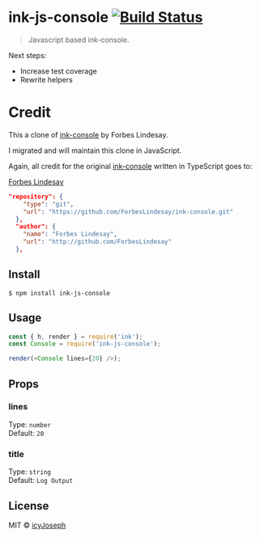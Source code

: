 # ink-js-console [![Build Status](https://travis-ci.org/icyJoseph/ink-js-console.svg?branch=master)](https://travis-ci.org/icyJoseph/ink-js-console)

> Javascript based ink-console.

Next steps:

- Increase test coverage
- Rewrite helpers

# Credit

This a clone of [ink-console](https://github.com/ForbesLindesay/ink-console.git) by Forbes Lindesay.

I migrated and will maintain this clone in JavaScript.

Again, all credit for the original [ink-console](https://github.com/ForbesLindesay/ink-console.git) written in TypeScript goes to:

[Forbes Lindesay](https://github.com/ForbesLindesay)

```json
"repository": {
    "type": "git",
    "url": "https://github.com/ForbesLindesay/ink-console.git"
  },
  "author": {
    "name": "Forbes Lindesay",
    "url": "http://github.com/ForbesLindesay"
  },
```

## Install

```
$ npm install ink-js-console
```

## Usage

```js
const { h, render } = require('ink');
const Console = require('ink-js-console');

render(<Console lines={20} />);
```

## Props

### lines

Type: `number`<br>
Default: `20`

### title

Type: `string`<br>
Default: `Log Output`

## License

MIT © [icyJoseph](https://icjoseph.com)
